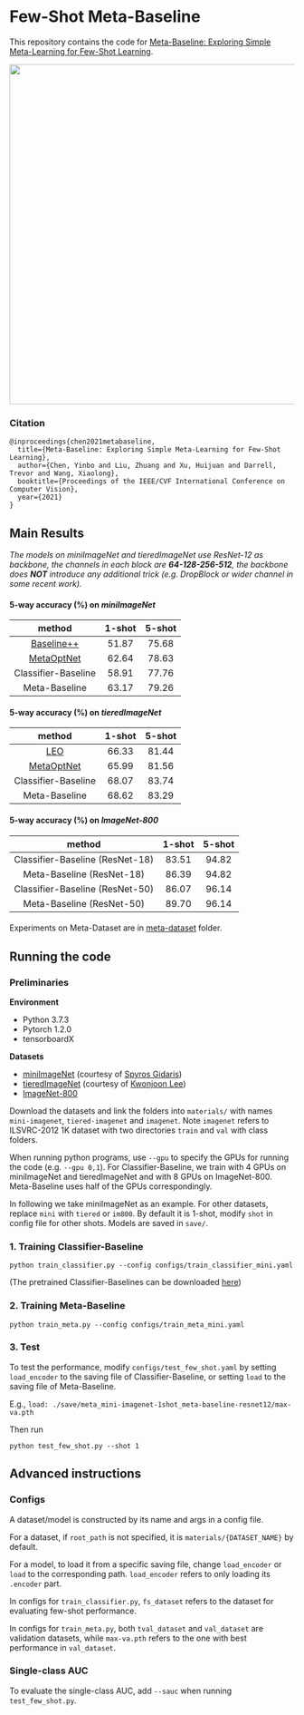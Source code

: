 # Few-Shot Meta-Baseline

This repository contains the code for [Meta-Baseline: Exploring Simple Meta-Learning for Few-Shot Learning](https://arxiv.org/abs/2003.04390).

<img src="https://user-images.githubusercontent.com/10364424/76388735-bfb02580-63a4-11ea-8540-4021961a4fbe.png" width="600">

### Citation
```
@inproceedings{chen2021metabaseline,
  title={Meta-Baseline: Exploring Simple Meta-Learning for Few-Shot Learning},
  author={Chen, Yinbo and Liu, Zhuang and Xu, Huijuan and Darrell, Trevor and Wang, Xiaolong},
  booktitle={Proceedings of the IEEE/CVF International Conference on Computer Vision},
  year={2021}
}
```

## Main Results

*The models on *miniImageNet* and *tieredImageNet* use ResNet-12 as backbone, the channels in each block are **64-128-256-512**, the backbone does **NOT** introduce any additional trick (e.g. DropBlock or wider channel in some recent work).*

#### 5-way accuracy (%) on *miniImageNet*

method|1-shot|5-shot
:-:|:-:|:-:
[Baseline++](https://arxiv.org/abs/1904.04232) |51.87|75.68|
[MetaOptNet](https://arxiv.org/abs/1904.03758) |62.64|78.63|
Classifier-Baseline |58.91|77.76|
Meta-Baseline |63.17|79.26|

#### 5-way accuracy (%) on *tieredImageNet*

method|1-shot|5-shot
:-:|:-:|:-:
[LEO](https://arxiv.org/abs/1807.05960) |66.33|81.44|
[MetaOptNet](https://arxiv.org/abs/1904.03758) |65.99|81.56|
Classifier-Baseline|68.07|83.74|
Meta-Baseline|68.62|83.29|

#### 5-way accuracy (%) on *ImageNet-800*

method|1-shot|5-shot
:-:|:-:|:-:
Classifier-Baseline (ResNet-18)|83.51|94.82|
Meta-Baseline (ResNet-18)|86.39|94.82|
Classifier-Baseline (ResNet-50)|86.07|96.14|
Meta-Baseline (ResNet-50)|89.70|96.14|

####

Experiments on Meta-Dataset are in [meta-dataset](https://github.com/cyvius96/few-shot-meta-baseline/tree/master/meta-dataset) folder.

## Running the code

### Preliminaries

**Environment**
- Python 3.7.3
- Pytorch 1.2.0
- tensorboardX

**Datasets**
- [miniImageNet](https://drive.google.com/file/d/1fJAK5WZTjerW7EWHHQAR9pRJVNg1T1Y7/view?usp=sharing) (courtesy of [Spyros Gidaris](https://github.com/gidariss/FewShotWithoutForgetting))
- [tieredImageNet](https://drive.google.com/open?id=1nVGCTd9ttULRXFezh4xILQ9lUkg0WZCG) (courtesy of [Kwonjoon Lee](https://github.com/kjunelee/MetaOptNet))
- [ImageNet-800](http://image-net.org/challenges/LSVRC/2012/)

Download the datasets and link the folders into `materials/` with names `mini-imagenet`, `tiered-imagenet` and `imagenet`.
Note `imagenet` refers to ILSVRC-2012 1K dataset with two directories `train` and `val` with class folders.

When running python programs, use `--gpu` to specify the GPUs for running the code (e.g. `--gpu 0,1`).
For Classifier-Baseline, we train with 4 GPUs on miniImageNet and tieredImageNet and with 8 GPUs on ImageNet-800. Meta-Baseline uses half of the GPUs correspondingly.

In following we take miniImageNet as an example. For other datasets, replace `mini` with `tiered` or `im800`.
By default it is 1-shot, modify `shot` in config file for other shots. Models are saved in `save/`.

### 1. Training Classifier-Baseline
```
python train_classifier.py --config configs/train_classifier_mini.yaml
```

(The pretrained Classifier-Baselines can be downloaded [here](https://www.dropbox.com/sh/ef2sm8d8qadhg3a/AAAIBotzaCKIdN1dJTvgDk-wa?dl=0))

### 2. Training Meta-Baseline
```
python train_meta.py --config configs/train_meta_mini.yaml
```

### 3. Test
To test the performance, modify `configs/test_few_shot.yaml` by setting `load_encoder` to the saving file of Classifier-Baseline, or setting `load` to the saving file of Meta-Baseline.

E.g., `load: ./save/meta_mini-imagenet-1shot_meta-baseline-resnet12/max-va.pth`

Then run
```
python test_few_shot.py --shot 1
```

## Advanced instructions

### Configs

A dataset/model is constructed by its name and args in a config file.

For a dataset, if `root_path` is not specified, it is `materials/{DATASET_NAME}` by default.

For a model, to load it from a specific saving file, change `load_encoder` or `load` to the corresponding path.
`load_encoder` refers to only loading its `.encoder` part.

In configs for `train_classifier.py`, `fs_dataset` refers to the dataset for evaluating few-shot performance.

In configs for `train_meta.py`, both `tval_dataset` and `val_dataset` are validation datasets, while `max-va.pth` refers to the one with best performance in `val_dataset`.

### Single-class AUC

To evaluate the single-class AUC, add `--sauc` when running `test_few_shot.py`.
